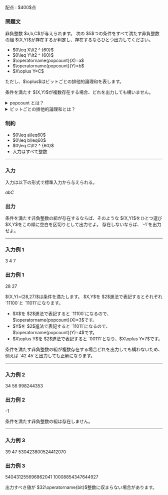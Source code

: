 
<div>

<span>

<span>

<p>
配点 : $400$点
</p>

<div>

<section>

### **問題文**

<p>
非負整数 $a,b,C$が与えられます。
次の $5$つの条件をすべて満たす非負整数の組 $(X,Y)$が存在するか判定し、存在するならひとつ出力してください。
</p>

<ul>

<li>
$0\leq X\lt2 ^ {60}$
</li>

<li>
$0\leq Y\lt2 ^ {60}$
</li>

<li>
$\operatorname{popcount}(X)=a$
</li>

<li>
$\operatorname{popcount}(Y)=b$
</li>

<li>
$X\oplus Y=C$
</li>

</ul>

<p>
ただし、$\oplus$はビットごとの排他的論理和を表します。
</p>

<p>
条件を満たす $(X,Y)$が複数存在する場合、どれを出力しても構いません。
</p>

<details>

<summary>
popcount とは？
</summary>

<p>
非負整数 $x$について $x$の popcount とは、$x$を $2$進法で表記したときの $1$の個数です。
より厳密には、非負整数 $x$について $\displaystyle x=\sum _ {i=0} ^ \infty b _ i2 ^ i\ (b _ i\in\lbrace0,1\rbrace)$が成り立っているとき $\displaystyle\operatorname{popcount}(x)=\sum _ {i=0} ^ \infty b _ i$です。
</p>
例えば、$13$を $2$進法で表記すると `1101`なので、 $\operatorname{popcount}(13)=3$となります。


</details>

<details>

<summary>
ビットごとの排他的論理和とは？
</summary>

<p>
非負整数 $x,y$について $x,y$のビットごとの排他的論理和 $x\oplus y$は以下のように定義されます。
</p>

<ul>

<li>
$x\oplus y$を $2$進法で表記したときの $2 ^ k\ (k\geq0)$の位は、$x,y$を $2$進法で表記したときの $2 ^ k\ (k\geq0)$の位の数のうち一方のみが $1$であれば $1$、そうでなければ $0$となる。
</li>

</ul>

<p>
例えば、$9,3$を $2$進法で表記するとそれぞれ `1001`, `0011`なので、$9\oplus3=10$となります（$10$を $2$進法で表記すると `1010`です）。
</p>

</details>

</section>

</div>

<div>

<section>

### **制約**

<ul>

<li>
$0\leq a\leq60$
</li>

<li>
$0\leq b\leq60$
</li>

<li>
$0\leq C\lt2 ^ {60}$
</li>

<li>
入力はすべて整数
</li>

</ul>

</section>

</div>

---

<div>

<div>

<section>

### **入力**

<p>
入力は以下の形式で標準入力から与えられる。
</p>

<div>

$a$$b$$C$
</div>

</section>

</div>

<div>

<section>

### **出力**

<p>
条件を満たす非負整数の組が存在するならば、そのような $(X,Y)$をひとつ選び $X,Y$をこの順に空白を区切りとして出力せよ。
存在しないならば、`-1`を出力せよ。
</p>

</section>

</div>

</div>

---

<div>

<section>

### **入力例 1**

<div>

3 4 7

</div>

</section>

</div>

<div>

<section>

### **出力例 1**

<div>

28 27

</div>

<p>
$(X,Y)=(28,27)$は条件を満たします。
$X,Y$を $2$進法で表記するとそれぞれ `11100`と `11011`になります。
</p>

<ul>

<li>
$X$を $2$進法で表記すると `11100`になるので、$\operatorname{popcount}(X)=3$です。
</li>

<li>
$Y$を $2$進法で表記すると `11011`になるので、$\operatorname{popcount}(Y)=4$です。
</li>

<li>
$X\oplus Y$を $2$進法で表記すると `00111`となり、$X\oplus Y=7$です。
</li>

</ul>

<p>
条件を満たす非負整数の組が複数存在する場合どれを出力しても構わないため、例えば `42 45`と出力しても正解になります。
</p>

</section>

</div>

---

<div>

<section>

### **入力例 2**

<div>

34 56 998244353

</div>

</section>

</div>

<div>

<section>

### **出力例 2**

<div>

-1

</div>

<p>
条件を満たす非負整数の組は存在しません。
</p>

</section>

</div>

---

<div>

<section>

### **入力例 3**

<div>

39 47 530423800524412070

</div>

</section>

</div>

<div>

<section>

### **出力例 3**

<div>

540431255696862041 10008854347644927

</div>

<p>
出力すべき値が $32\operatorname{bit}$整数に収まらない場合があります。
</p>

</section>

</div>

</span>

</span>

</div>
